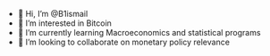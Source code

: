 - 👋 Hi, I’m @B1ismail
- 👀 I’m interested in Bitcoin
- 🌱 I’m currently learning Macroeconomics and statistical programs 
- 💞️ I’m looking to collaborate on monetary policy relevance

<!---
B1ismail/B1ismail is a ✨ special ✨ repository because its `README.md` (this file) appears on your GitHub profile.
You can click the Preview link to take a look at your changes.
--->
